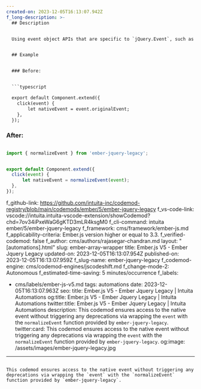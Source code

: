 ```yaml
---
created-on: 2023-12-05T16:13:07.942Z
f_long-description: >-
  ## Description


  Using event object APIs that are specific to `jQuery.Event`, such as `originalEvent`, is deprecated in Ember.js v3.3. This codemod ensures the access to the native event without triggering any deprecations via wrapping the `event` with the `normalizeEvent` function provided by `ember-jquery-legacy`.


  ## Example


  ### Before:


  ```typescript

  export default Component.extend({
  	click(event) {
  		let nativeEvent = event.originalEvent;
  	},
  });

  ```


  ### After:


  ```typescript

  import { normalizeEvent } from 'ember-jquery-legacy';


  export default Component.extend({
  	click(event) {
  		let nativeEvent = normalizeEvent(event);
  	},
  });

  ```
f_github-link: https://github.com/intuita-inc/codemod-registry/blob/main/codemods/ember/5/ember-jquery-legacy
f_vs-code-link: vscode://intuita.intuita-vscode-extension/showCodemod?chd=7ov34iPxeWaG6gKTD3mLR4ksgM0
f_cli-command: intuita ember/5/ember-jquery-legacy
f_framework: cms/framework/ember-js.md
f_applicability-criteria: Ember.js version higher or equal to 3.3.
f_verified-codemod: false
f_author: cms/authors/rajasegar-chandran.md
layout: "[automations].html"
slug: ember-array-wrapper
title: Ember.js V5 - Ember Jquery Legacy
updated-on: 2023-12-05T16:13:07.954Z
published-on: 2023-12-05T16:13:07.959Z
f_slug-name: ember-jquery-legacy
f_codemod-engine: cms/codemod-engines/jscodeshift.md
f_change-mode-2: Autonomous
f_estimated-time-saving: 5 minutes/occurrence
f_labels:
  - cms/labels/ember-js-v5.md
tags: automations
date: 2023-12-05T16:13:07.963Z
seo:
  title: Ember.js V5 - Ember Jquery Legacy | Intuita Automations
  og:title: Ember.js V5 - Ember Jquery Legacy | Intuita Automations
  twitter:title: Ember.js V5 - Ember Jquery Legacy | Intuita Automations
  description: This codemod ensures access to the native event without triggering
    any deprecations via wrapping the `event` with the `normalizeEvent` function
    provided by `ember-jquery-legacy`.
  twitter:card: This codemod ensures access to the native event without triggering
    any deprecations via wrapping the `event` with the `normalizeEvent` function
    provided by `ember-jquery-legacy`.
  og:image: /assets/images/ember-jquery-legacy.jpg
---
```

This codemod ensures access to the native event without triggering any deprecations via wrapping the `event` with the `normalizeEvent` function provided by `ember-jquery-legacy`.